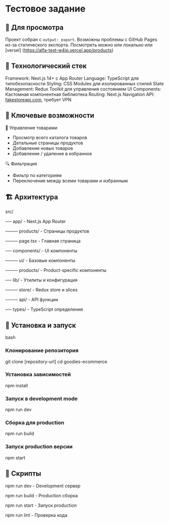 # Тестовое задание

## 🍎 Для просмотра
Проект собран с `output: export`. 
Возможны проблемы с GitHub Pages из-за статического экспорта. 
Посмотреть можно или локально или [versel] (https://alfa-test-w4ip.vercel.app/products)

## 🚀 Технологический стек
Framework: Next.js 14+ с App Router
Language: TypeScript для типобезопасности
Styling: CSS Modules для изолированных стилей
State Management: Redux Toolkit для управления состоянием
UI Components: Кастомная компонентная библиотека
Routing: Next.js Navigation
API: [fakestoreapi.com](https://fakestoreapi.com/), требует VPN

## 🎯 Ключевые возможности
🛒 Управление товарами
* Просмотр всего каталога товаров
* Детальные страницы продуктов
* Добавление новых товаров
* Добавление / удаление в избранное

🔍 Фильтрация
* Фильтр по категориям
* Переключение между всеми товарами и избранным

## 🏗️ Архитектура
src/

── app/                    - Next.js App Router

──── products/          - Страницы продуктов

──── page.tsx           - Главная страница

── components/            - UI компоненты

──── ui/               - Базовые компоненты

──── products/         - Product-specific компоненты

── lib/                   - Утилиты и конфигурация

──── store/            - Redux store и slices

──── api/              - API функции

── types/                 - TypeScript определения

## 🔧 Установка и запуск
bash
### Клонирование репозитория
git clone [repository-url]
cd goodies-ecommerce

### Установка зависимостей
npm install

### Запуск в development mode
npm run dev

### Сборка для production
npm run build

### Запуск production версии
npm start

## 📝 Скрипты
npm run dev - Development сервер

npm run build - Production сборка

npm run start - Запуск production

npm run lint - Проверка кода

